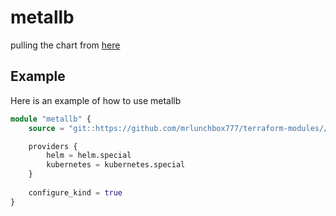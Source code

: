 # metallb

pulling the chart from [here](https://github.com/metallb/metallb/tree/main/charts/metallb)

## Example

Here is an example of how to use metallb

```terraform
module "metallb" {
	source = "git::https://github.com/mrlunchbox777/terraform-modules//src/metallb?ref=metallb/1.0.0"

	providers {
		helm = helm.special
		kubernetes = kubernetes.special
	}
	
	configure_kind = true
}
```
